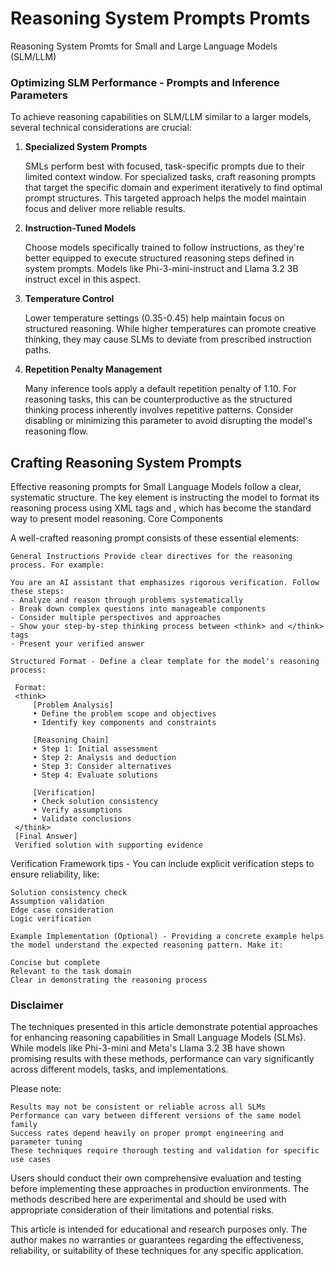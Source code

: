 # Reasoning System Prompts Promts
Reasoning System Promts for Small and Large Language Models (SLM/LLM)

### Optimizing SLM Performance - Prompts and Inference Parameters
To achieve reasoning capabilities on SLM/LLM similar to a larger models, several technical considerations are crucial:

1. **Specialized System Prompts**
   
   SMLs perform best with focused, task-specific prompts due to their limited context window. For specialized tasks, craft reasoning prompts that target the specific domain and experiment iteratively to find optimal prompt structures. This targeted approach helps the model maintain focus and deliver more reliable results.

3. **Instruction-Tuned Models**
   
   Choose models specifically trained to follow instructions, as they're better equipped to execute structured reasoning steps defined in system prompts. Models like Phi-3-mini-instruct and Llama 3.2 3B instruct excel in this aspect.

5. **Temperature Control**
   
   Lower temperature settings (0.35-0.45) help maintain focus on structured reasoning. While higher temperatures can promote creative thinking, they may cause SLMs to deviate from prescribed instruction paths.

7. **Repetition Penalty Management**
   
   Many inference tools apply a default repetition penalty of 1.10. For reasoning tasks, this can be counterproductive as the structured thinking process inherently involves repetitive patterns. Consider disabling or minimizing this parameter to avoid disrupting the model's reasoning flow.

## Crafting Reasoning System Prompts

Effective reasoning prompts for Small Language Models follow a clear, systematic structure. The key element is instructing the model to format its reasoning process using XML tags <think> and </think>, which has become the standard way to present model reasoning.
Core Components

A well-crafted reasoning prompt consists of these essential elements:

    General Instructions Provide clear directives for the reasoning process. For example:

    You are an AI assistant that emphasizes rigorous verification. Follow these steps:
    - Analyze and reason through problems systematically
    - Break down complex questions into manageable components
    - Consider multiple perspectives and approaches
    - Show your step-by-step thinking process between <think> and </think> tags
    - Present your verified answer

    Structured Format - Define a clear template for the model's reasoning process:

     Format:
     <think>
         [Problem Analysis]
         • Define the problem scope and objectives
         • Identify key components and constraints
         
         [Reasoning Chain]
         • Step 1: Initial assessment
         • Step 2: Analysis and deduction
         • Step 3: Consider alternatives
         • Step 4: Evaluate solutions
         
         [Verification]
         • Check solution consistency
         • Verify assumptions
         • Validate conclusions
     </think>
     [Final Answer]
     Verified solution with supporting evidence

Verification Framework tips - You can include explicit verification steps to ensure reliability, like:

    Solution consistency check
    Assumption validation
    Edge case consideration
    Logic verification

    Example Implementation (Optional) - Providing a concrete example helps the model understand the expected reasoning pattern. Make it:

    Concise but complete
    Relevant to the task domain
    Clear in demonstrating the reasoning process

### Disclaimer

The techniques presented in this article demonstrate potential approaches for enhancing reasoning capabilities in Small Language Models (SLMs). While models like Phi-3-mini and Meta's Llama 3.2 3B have shown promising results with these methods, performance can vary significantly across different models, tasks, and implementations.

Please note:

    Results may not be consistent or reliable across all SLMs
    Performance can vary between different versions of the same model family
    Success rates depend heavily on proper prompt engineering and parameter tuning
    These techniques require thorough testing and validation for specific use cases

Users should conduct their own comprehensive evaluation and testing before implementing these approaches in production environments. The methods described here are experimental and should be used with appropriate consideration of their limitations and potential risks.

This article is intended for educational and research purposes only. The author makes no warranties or guarantees regarding the effectiveness, reliability, or suitability of these techniques for any specific application.

